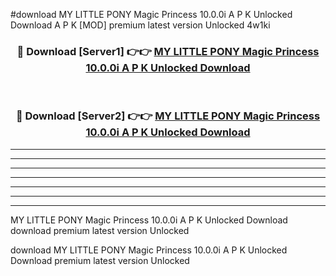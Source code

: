 #download MY LITTLE PONY Magic Princess 10.0.0i A P K Unlocked Download A P K [MOD] premium latest version Unlocked 4w1ki 



<div align="center">
<h3>🔴 Download [Server1] 👉👉 <a href="https://apkdownload-94cd0.web.app/">MY LITTLE PONY Magic Princess 10.0.0i A P K Unlocked Download</a></h3><br>

<h3>🔴 Download [Server2] 👉👉 <a href="https://apkdownload-94cd0.web.app/">MY LITTLE PONY Magic Princess 10.0.0i A P K Unlocked Download</a></h3>
</div>





----------------------------------------------------------

----------------------------------------------------------

----------------------------------------------------------

----------------------------------------------------------

----------------------------------------------------------

----------------------------------------------------------

----------------------------------------------------------

MY LITTLE PONY Magic Princess 10.0.0i A P K Unlocked Download download premium latest version Unlocked

download MY LITTLE PONY Magic Princess 10.0.0i A P K Unlocked Download premium latest version Unlocked
